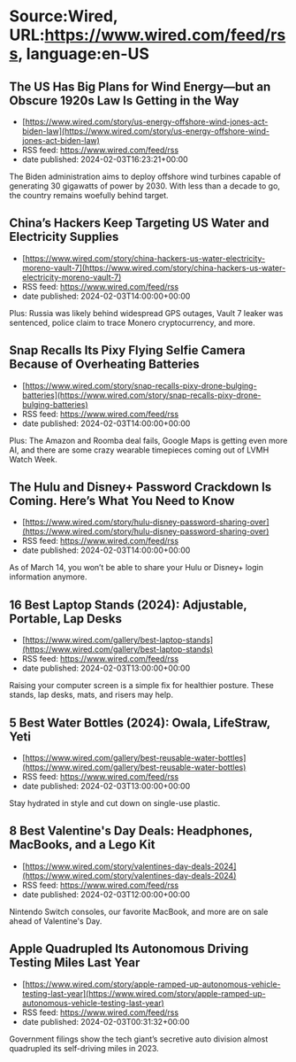# Source:Wired, URL:https://www.wired.com/feed/rss, language:en-US

## The US Has Big Plans for Wind Energy—but an Obscure 1920s Law Is Getting in the Way
 - [https://www.wired.com/story/us-energy-offshore-wind-jones-act-biden-law](https://www.wired.com/story/us-energy-offshore-wind-jones-act-biden-law)
 - RSS feed: https://www.wired.com/feed/rss
 - date published: 2024-02-03T16:23:21+00:00

The Biden administration aims to deploy offshore wind turbines capable of generating 30 gigawatts of power by 2030. With less than a decade to go, the country remains woefully behind target.

## China’s Hackers Keep Targeting US Water and Electricity Supplies
 - [https://www.wired.com/story/china-hackers-us-water-electricity-moreno-vault-7](https://www.wired.com/story/china-hackers-us-water-electricity-moreno-vault-7)
 - RSS feed: https://www.wired.com/feed/rss
 - date published: 2024-02-03T14:00:00+00:00

Plus: Russia was likely behind widespread GPS outages, Vault 7 leaker was sentenced, police claim to trace Monero cryptocurrency, and more.

## Snap Recalls Its Pixy Flying Selfie Camera Because of Overheating Batteries
 - [https://www.wired.com/story/snap-recalls-pixy-drone-bulging-batteries](https://www.wired.com/story/snap-recalls-pixy-drone-bulging-batteries)
 - RSS feed: https://www.wired.com/feed/rss
 - date published: 2024-02-03T14:00:00+00:00

Plus: The Amazon and Roomba deal fails, Google Maps is getting even more AI, and there are some crazy wearable timepieces coming out of LVMH Watch Week.

## The Hulu and Disney+ Password Crackdown Is Coming. Here’s What You Need to Know
 - [https://www.wired.com/story/hulu-disney-password-sharing-over](https://www.wired.com/story/hulu-disney-password-sharing-over)
 - RSS feed: https://www.wired.com/feed/rss
 - date published: 2024-02-03T14:00:00+00:00

As of March 14, you won’t be able to share your Hulu or Disney+ login information anymore.

## 16 Best Laptop Stands (2024): Adjustable, Portable, Lap Desks
 - [https://www.wired.com/gallery/best-laptop-stands](https://www.wired.com/gallery/best-laptop-stands)
 - RSS feed: https://www.wired.com/feed/rss
 - date published: 2024-02-03T13:00:00+00:00

Raising your computer screen is a simple fix for healthier posture. These stands, lap desks, mats, and risers may help.

## 5 Best Water Bottles (2024): Owala, LifeStraw, Yeti
 - [https://www.wired.com/gallery/best-reusable-water-bottles](https://www.wired.com/gallery/best-reusable-water-bottles)
 - RSS feed: https://www.wired.com/feed/rss
 - date published: 2024-02-03T13:00:00+00:00

Stay hydrated in style and cut down on single-use plastic.

## 8 Best Valentine's Day Deals: Headphones, MacBooks, and a Lego Kit
 - [https://www.wired.com/story/valentines-day-deals-2024](https://www.wired.com/story/valentines-day-deals-2024)
 - RSS feed: https://www.wired.com/feed/rss
 - date published: 2024-02-03T12:00:00+00:00

Nintendo Switch consoles, our favorite MacBook, and more are on sale ahead of Valentine's Day.

## Apple Quadrupled Its Autonomous Driving Testing Miles Last Year
 - [https://www.wired.com/story/apple-ramped-up-autonomous-vehicle-testing-last-year](https://www.wired.com/story/apple-ramped-up-autonomous-vehicle-testing-last-year)
 - RSS feed: https://www.wired.com/feed/rss
 - date published: 2024-02-03T00:31:32+00:00

Government filings show the tech giant’s secretive auto division almost quadrupled its self-driving miles in 2023.

